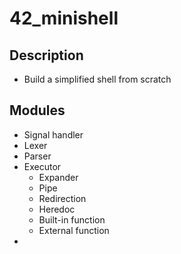 # 42_minishell
## Description
- Build a simplified shell from scratch

## Modules
- Signal handler
- Lexer
- Parser
- Executor
  - Expander
  - Pipe
  - Redirection
  - Heredoc
  - Built-in function
  - External function
- 
